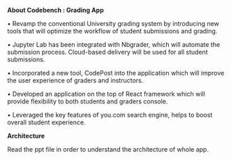 **About Codebench : Grading App**

• Revamp the conventional University grading system by introducing new tools that will optimize the workflow of student submissions and grading.

• Jupyter Lab has been integrated with Nbgrader, which will automate the submission process. Cloud-based delivery will be used for all student submissions.

• Incorporated a new tool, CodePost into the application which will improve the user experience of graders and instructors.

• Developed an application on the top of React framework which will provide flexibility to both students and graders console.

• Leveraged the key features of you.com search engine, helps to boost overall student experience.

**Architecture**

Read the ppt file in order to understand the architecture of whole app.
